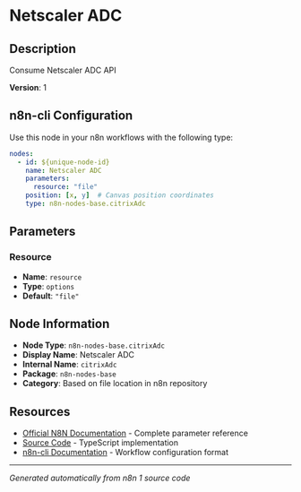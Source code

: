 # Netscaler ADC

## Description

Consume Netscaler ADC API

**Version**: 1

## n8n-cli Configuration

Use this node in your n8n workflows with the following type:

```yaml
nodes:
  - id: ${unique-node-id}
    name: Netscaler ADC
    parameters:
      resource: "file"
    position: [x, y]  # Canvas position coordinates
    type: n8n-nodes-base.citrixAdc
```

## Parameters

### Resource

- **Name**: `resource`
- **Type**: `options`
- **Default**: `"file"`


## Node Information

- **Node Type**: `n8n-nodes-base.citrixAdc`
- **Display Name**: Netscaler ADC
- **Internal Name**: `citrixAdc`
- **Package**: `n8n-nodes-base`
- **Category**: Based on file location in n8n repository

## Resources

- [Official N8N Documentation](https://docs.n8n.io/integrations/builtin/app-nodes/n8n-nodes-base.citrixadc/) - Complete parameter reference
- [Source Code](https://github.com/n8n-io/n8n/blob/master/packages/nodes-base/nodes/Netscaler/ADC/NetscalerAdc.node.ts) - TypeScript implementation
- [n8n-cli Documentation](https://github.com/edenreich/n8n-cli) - Workflow configuration format

---
*Generated automatically from n8n 1 source code*
